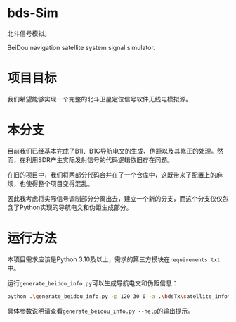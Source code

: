 # bds-Sim
北斗信号模拟。

BeiDou navigation satellite system signal simulator.

# 项目目标

我们希望能够实现一个完整的北斗卫星定位信号软件无线电模拟源。

# 本分支

目前我们已经基本完成了B1I、B1C导航电文的生成、伪距以及其修正的处理。然而，在利用SDR产生实际发射信号的代码逻辑依旧存在问题。

在旧的项目中，我们将两部分代码合并在了一个仓库中，这既带来了配置上的麻烦，也使得整个项目变得混乱。

因此我考虑将实际信号调制部分分离出去，建立一个新的分支，而这个分支仅仅包含了Python实现的导航电文和伪距生成部分。

# 运行方法

本项目需求应该是Python 3.10及以上，需求的第三方模块在`requirements.txt`中。

运行`generate_beidou_info.py`可以生成导航电文和伪距信息：

```bash
python .\generate_beidou_info.py -p 120 30 0 -a .\bdsTx\satellite_info\almanac\tarc0190.23alc.json -e .\bdsTx\satellite_info\ephemeris\tarc0140.json -s B1I -i .\bdsTx\satellite_info\ionosphere\iono_corr.json -r .\bdsTx\coding\ranging_code\ -b 300 -o output.json
```

具体参数说明请查看`generate_beidou_info.py --help`的输出提示。